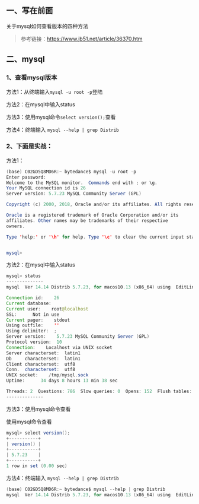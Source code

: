 ## 一、写在前面

关于mysql如何查看版本的四种方法

> 参考链接：https://www.jb51.net/article/36370.htm

## 二、mysql

### 1、查看mysql版本

方法1：从终端输入`mysql -u root -p`登陆

方法2：在mysql中输入status

方法3：使用mysql命令`select version();`查看

方法4：终端输入 `mysql --help | grep Distrib`

### 2、下面是实战：

方法1：

```Java
(base) C02GD5Q8MD6R:~ bytedance$ mysql -u root -p
Enter password: 
Welcome to the MySQL monitor.  Commands end with ; or \g.
Your MySQL connection id is 26
Server version: 5.7.23 MySQL Community Server (GPL)

Copyright (c) 2000, 2018, Oracle and/or its affiliates. All rights reserved.

Oracle is a registered trademark of Oracle Corporation and/or its
affiliates. Other names may be trademarks of their respective
owners.

Type 'help;' or '\h' for help. Type '\c' to clear the current input statement.


mysql>
```

方法2：在mysql中输入status

```Java
mysql> status
--------------
mysql  Ver 14.14 Distrib 5.7.23, for macos10.13 (x86_64) using  EditLine wrapper

Connection id:    26
Current database:  
Current user:    root@localhost
SSL:      Not in use
Current pager:    stdout
Using outfile:    ''
Using delimiter:  ;
Server version:    5.7.23 MySQL Community Server (GPL)
Protocol version:  10
Connection:    Localhost via UNIX socket
Server characterset:  latin1
Db     characterset:  latin1
Client characterset:  utf8
Conn.  characterset:  utf8
UNIX socket:    /tmp/mysql.sock
Uptime:      34 days 8 hours 13 min 38 sec

Threads: 2  Questions: 786  Slow queries: 0  Opens: 152  Flush tables: 1  Open tables: 140  Queries per second avg: 0.000
--------------
```

方法3：使用mysql命令查看

使用mysql命令查看

```Java
mysql> select version();
+-----------+
| version() |
+-----------+
| 5.7.23    |
+-----------+
1 row in set (0.00 sec)
```

方法4：终端输入 `mysql --help | grep Distrib`

```Java
(base) C02GD5Q8MD6R:~ bytedance$ mysql --help | grep Distrib
mysql  Ver 14.14 Distrib 5.7.23, for macos10.13 (x86_64) using  EditLine wrapper
```
